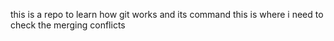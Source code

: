 this is a repo to learn how git works and its command
this is where i need to check the merging conflicts

